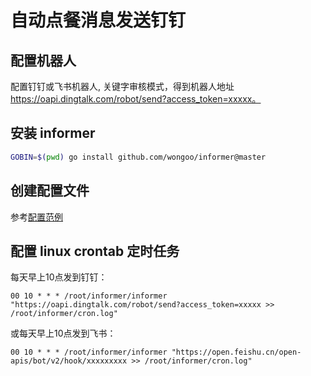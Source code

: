 # 自动点餐消息发送钉钉

## 配置机器人

配置钉钉或飞书机器人, 关键字审核模式，得到机器人地址 https://oapi.dingtalk.com/robot/send?access_token=xxxxx。

## 安装 informer
```bash
GOBIN=$(pwd) go install github.com/wongoo/informer@master
```

## 创建配置文件

参考[配置范例](informer.json)

## 配置 linux crontab 定时任务

每天早上10点发到钉钉：
```
00 10 * * * /root/informer/informer "https://oapi.dingtalk.com/robot/send?access_token=xxxxx >> /root/informer/cron.log"
```

或每天早上10点发到飞书：
```
00 10 * * * /root/informer/informer "https://open.feishu.cn/open-apis/bot/v2/hook/xxxxxxxxx >> /root/informer/cron.log"
```
